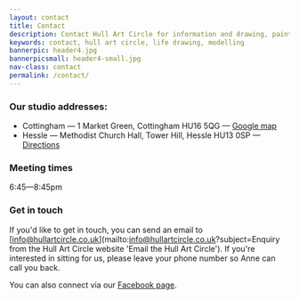 ```yaml
---
layout: contact
title: Contact
description: Contact Hull Art Circle for information and drawing, painting or modelling for our group.
keywords: contact, hull art circle, life drawing, modelling 
bannerpic: header4.jpg
bannerpicsmall: header4-small.jpg
nav-class: contact
permalink: /contact/
---
```


### Our studio addresses:

* Cottingham — 1 Market Green, Cottingham HU16 5QG — [Google map](https://www.google.com/maps/place/Cottingham+Civic+Hall/@53.7810966,-0.4146015,15z/data=!4m6!3m5!1s0x0:0x9e981af2c46d7b2b!4b1!8m2!3d53.7810966!4d-0.4146015)
* Hessle — Methodist Church Hall, Tower Hill, Hessle HU13 0SP — [Directions](/directions/)

### Meeting times

6:45—8:45pm

### Get in touch

If you'd like to get in touch, you can send an email to [info@hullartcircle.co.uk](mailto:info@hullartcircle.co.uk?subject=Enquiry from the Hull Art Circle website 'Email the Hull Art Circle'). If you're interested in sitting for us, please leave your phone number so Anne can call you back.

You can also connect via our [Facebook page](https://www.facebook.com/HullArtCircle 'The Hull Art Circle Facebook page').